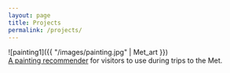 ```yaml
---
layout: page
title: Projects
permalink: /projects/ 
---
```


![painting1]({{ "/images/painting.jpg" | Met_art }})  
[A painting recommender](https://github.com/cchen181/painting_recommender_for_Met) for visitors to use during trips to the Met.
